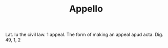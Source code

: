 ---
title: Appello
letter: A
permalink: "/definitions/appello.html"
body: Lat. Iu the civil law. 1 appeal. The form of making an appeal apud acta. Dig.
  49, 1, 2
published_at: '2018-07-07'
layout: post
---